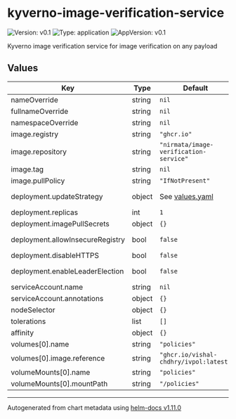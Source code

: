 # kyverno-image-verification-service

![Version: v0.1](https://img.shields.io/badge/Version-v0.1-informational?style=flat-square) ![Type: application](https://img.shields.io/badge/Type-application-informational?style=flat-square) ![AppVersion: v0.1](https://img.shields.io/badge/AppVersion-v0.1-informational?style=flat-square)

Kyverno image verification service for image verification on any payload

## Values

| Key | Type | Default | Description |
|-----|------|---------|-------------|
| nameOverride | string | `nil` | Override the name of the chart |
| fullnameOverride | string | `nil` | Override the expanded name of the chart |
| namespaceOverride | string | `nil` | Override the namespace the chart deploys to |
| image.registry | string | `"ghcr.io"` | Image registry |
| image.repository | string | `"nirmata/image-verification-service"` | Image repository |
| image.tag | string | `nil` | Image tag Defaults to appVersion in Chart.yaml if omitted |
| image.pullPolicy | string | `"IfNotPresent"` | Image pull policy |
| deployment.updateStrategy | object | See [values.yaml](values.yaml) | Deployment update strategy. Ref: https://kubernetes.io/docs/concepts/workloads/controllers/deployment/#strategy |
| deployment.replicas | int | `1` | Replicas defines the number of pod created for the deployment |
| deployment.imagePullSecrets | object | `{}` | Image pull secrets, this will define the `--imagePullSecrets` argument |
| deployment.allowInsecureRegistry | bool | `false` | Allow insecure registry specifies whether to allow insecure connections to registries. Not recommended. |
| deployment.disableHTTPS | bool | `false` | Disable HTTPS disables TLS for server. Not recommended. |
| deployment.enableLeaderElection | bool | `false` | Enable Leader Election enable leader election for cert management. Use when the pod has multiple replicas. |
| serviceAccount.name | string | `nil` | The ServiceAccount name |
| serviceAccount.annotations | object | `{}` | Annotations for the ServiceAccount |
| nodeSelector | object | `{}` |  |
| tolerations | list | `[]` |  |
| affinity | object | `{}` |  |
| volumes[0].name | string | `"policies"` |  |
| volumes[0].image.reference | string | `"ghcr.io/vishal-chdhry/ivpol:latest"` |  |
| volumeMounts[0].name | string | `"policies"` |  |
| volumeMounts[0].mountPath | string | `"/policies"` |  |

----------------------------------------------
Autogenerated from chart metadata using [helm-docs v1.11.0](https://github.com/norwoodj/helm-docs/releases/v1.11.0)
